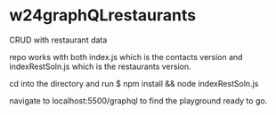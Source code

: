 # w24graphQLrestaurants
CRUD with restaurant data

repo works with both index.js which is the contacts version and indexRestSoln.js which is the restaurants version. 

cd into the directory and run $ npm install && node indexRestSoln.js

navigate to localhost:5500/graphql to find the playground ready to go. 
